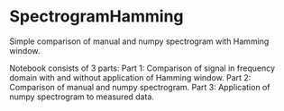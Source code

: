 # SpectrogramHamming

Simple comparison of manual and numpy spectrogram with Hamming window. 

Notebook consists of 3 parts: 
Part 1: Comparison of signal in frequency domain with and without application of Hamming window.
Part 2: Comparison of manual and numpy spectrogram.
Part 3: Application of numpy spectrogram to measured data.
